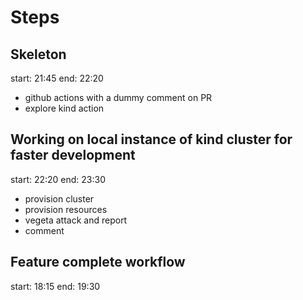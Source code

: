 
# Steps
## Skeleton
start: 21:45
end: 22:20

- github actions with a dummy comment on PR
- explore kind action

## Working on local instance of kind cluster for faster development
start: 22:20
end: 23:30

- provision cluster
- provision resources
- vegeta attack and report
- comment

## Feature complete workflow
start: 18:15
end: 19:30
